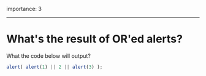 importance: 3

---

# What's the result of OR'ed alerts?

What the code below will output?

```js
alert( alert(1) || 2 || alert(3) );
```

